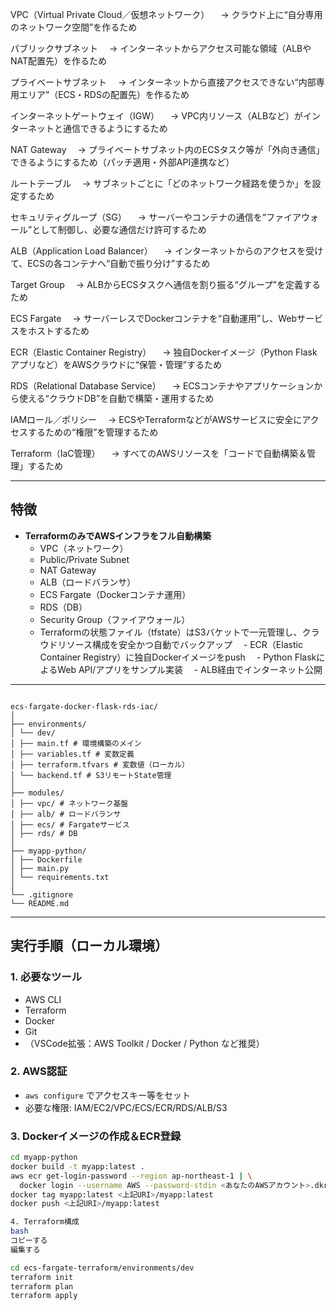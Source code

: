VPC（Virtual Private Cloud／仮想ネットワーク）
　→ クラウド上に“自分専用のネットワーク空間”を作るため

パブリックサブネット
　→ インターネットからアクセス可能な領域（ALBやNAT配置先）を作るため

プライベートサブネット
　→ インターネットから直接アクセスできない“内部専用エリア”（ECS・RDSの配置先）を作るため

インターネットゲートウェイ（IGW）
　→ VPC内リソース（ALBなど）がインターネットと通信できるようにするため

NAT Gateway
　→ プライベートサブネット内のECSタスク等が「外向き通信」できるようにするため（パッチ適用・外部API連携など）

ルートテーブル
　→ サブネットごとに「どのネットワーク経路を使うか」を設定するため

セキュリティグループ（SG）
　→ サーバーやコンテナの通信を“ファイアウォール”として制御し、必要な通信だけ許可するため

ALB（Application Load Balancer）
　→ インターネットからのアクセスを受けて、ECSの各コンテナへ“自動で振り分け”するため

Target Group
　→ ALBからECSタスクへ通信を割り振る“グループ”を定義するため

ECS Fargate
　→ サーバーレスでDockerコンテナを“自動運用”し、Webサービスをホストするため

ECR（Elastic Container Registry）
　→ 独自Dockerイメージ（Python Flaskアプリなど）をAWSクラウドに“保管・管理”するため

RDS（Relational Database Service）
　→ ECSコンテナやアプリケーションから使える“クラウドDB”を自動で構築・運用するため

IAMロール／ポリシー
　→ ECSやTerraformなどがAWSサービスに安全にアクセスするための“権限”を管理するため

Terraform（IaC管理）
　→ すべてのAWSリソースを「コードで自動構築＆管理」するため


---

## 特徴

- **TerraformのみでAWSインフラをフル自動構築**
  - VPC（ネットワーク）
  - Public/Private Subnet
  - NAT Gateway
  - ALB（ロードバランサ）
  - ECS Fargate（Dockerコンテナ運用）
  - RDS（DB）
  - Security Group（ファイアウォール）
  - Terraformの状態ファイル（tfstate）はS3バケットで一元管理し、クラウドリソース構成を安全かつ自動でバックアップ
　- ECR（Elastic Container Registry）に独自Dockerイメージをpush
　- Python FlaskによるWeb API/アプリをサンプル実装
　- ALB経由でインターネット公開


---

```## ディレクトリ構成

ecs-fargate-docker-flask-rds-iac/
│
├── environments/
│ └── dev/
│ ├── main.tf # 環境構築のメイン
│ ├── variables.tf # 変数定義
│ ├── terraform.tfvars # 変数値（ローカル）
│ └── backend.tf # S3リモートState管理
│
├── modules/
│ ├── vpc/ # ネットワーク基盤
│ ├── alb/ # ロードバランサ
│ ├── ecs/ # Fargateサービス
│ ├── rds/ # DB
│
├── myapp-python/
│ ├── Dockerfile
│ ├── main.py
│ └── requirements.txt
│
└── .gitignore
└── README.md
```


---

## 実行手順（ローカル環境）

### 1. 必要なツール

- AWS CLI
- Terraform
- Docker
- Git
- （VSCode拡張：AWS Toolkit / Docker / Python など推奨）

### 2. AWS認証

- `aws configure` でアクセスキー等をセット
- 必要な権限: IAM/EC2/VPC/ECS/ECR/RDS/ALB/S3

### 3. Dockerイメージの作成＆ECR登録

```bash
cd myapp-python
docker build -t myapp:latest .
aws ecr get-login-password --region ap-northeast-1 | \
  docker login --username AWS --password-stdin <あなたのAWSアカウント>.dkr.ecr.ap-northeast-1.amazonaws.com
docker tag myapp:latest <上記URI>/myapp:latest
docker push <上記URI>/myapp:latest

4. Terraform構成
bash
コピーする
編集する

cd ecs-fargate-terraform/environments/dev
terraform init
terraform plan
terraform apply
